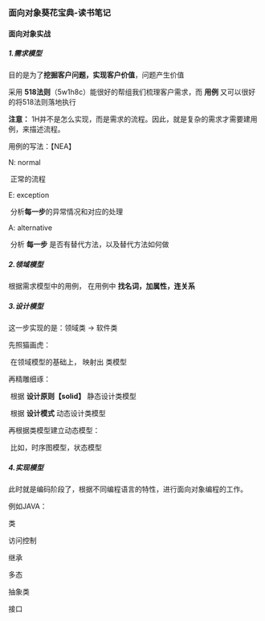 ### 面向对象葵花宝典-读书笔记

#### 面向对象实战

##### 1.需求模型

目的是为了**挖掘客户问题，实现客户价值**，问题产生价值

采用 **518法则**（5w1h8c）能很好的帮组我们梳理客户需求，而 **用例** 又可以很好的将518法则落地执行

**注意：** 1H并不是怎么实现，而是需求的流程。因此，就是复杂的需求才需要建用例，来描述流程。

用例的写法：【NEA】

N: normal

​	正常的流程

E: exception

​	分析**每一步**的异常情况和对应的处理

A: alternative

​	分析 **每一步** 是否有替代方法，以及替代方法如何做

##### 2.领域模型

根据需求模型中的用例， 在用例中 **找名词，加属性，连关系**

##### 3.设计模型

这一步实现的是：领域类 -> 软件类 

先照猫画虎：

​	在领域模型的基础上， 映射出 类模型

再精雕细琢：

​	根据 **设计原则【solid】** 静态设计类模型

​	根据 **设计模式** 动态设计类模型

再根据类模型建立动态模型： 

​	比如，时序图模型，状态模型



##### 4.实现模型

此时就是编码阶段了，根据不同编程语言的特性，进行面向对象编程的工作。

例如JAVA：

类

访问控制

继承

多态

抽象类

接口	